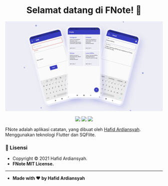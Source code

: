 <h1 align="center">Selamat datang di FNote! 👋</h1>
    
![FNote - Screenshot](/assets/screenshot.png)

<p align ="Center">

<img src="https://img.shields.io/github/issues/hafidardiansyah/FNote?style=flat-square">
<img src="https://img.shields.io/github/stars/hafidardiansyah/FNote?style=flat-square">
<img src="https://img.shields.io/github/forks/hafidardiansyah/FNote?style=flat-square">

</p>

FNote adalah aplikasi catatan, yang dibuat oleh <a href="https://github.com/hafidardiansyah"> Hafid Ardiansyah</a>. Menggunakan teknologi Flutter dan SQFlite.

### 📝 Lisensi

- Copyright © 2021 Hafid Ardiansyah.
- **FNote MIT License.**

---

- **Made with ❤️ by Hafid Ardiansyah**
